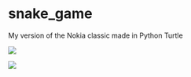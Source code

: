 # snake_game
My version of the Nokia classic made in Python Turtle

![](https://www.phildrysdale.com/wp-content/uploads/2022/09/Snake01.png)

![](https://www.phildrysdale.com/wp-content/uploads/2022/09/Snake02.png)
